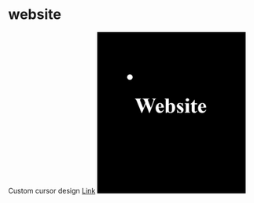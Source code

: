 # website
Custom cursor design
<a href="https://lovekush20s.github.io/website/"> Link</a>
<img src="Cursor.png" alt="Description of Image" height="80%" width="60%">
